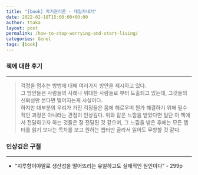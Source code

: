 ```yaml
---
title: "[book] 자기관리론 - 데일카네기"
date: 2022-02-18T15:00:00+00:00
author: ttaka
layout: post
permalink: /how-to-stop-worrying-and-start-living/
categories: Genel
tags: [book]
---
```


### 책에 대한 후기
***
> 걱정을 멈추는 방법에 대해 여러가지 방안을 제시하고 있다.  
그 방안들은 사람들의 사례나 위대한 사람들로 부터 도출되고 있는데, 그것들의 신뢰성만 본다면 떨어지는게 사실이다.  
하지만 대부분의 우리가 가진 걱정들은 몸에 해로우며 뭔가 해결하기 위해 필수적인 과정은 아니라는 관점이 인상깊다.
위와 같은 느낌을 받았다면 일단 이 책에서 전달하고자 하는 것들은 잘 전달된 것 같으며, 그 느낌을 받은 후에는 모든 챕터를 읽기 보다는 목차를 보고 원하는 챕터만 골라서 읽어도 무방할 것 같다.


### 인상깊은 구절
***
- "지루함이야말로 생산성을 떨어뜨리는 유일하고도 실제적인 원인이다" - 299p 








